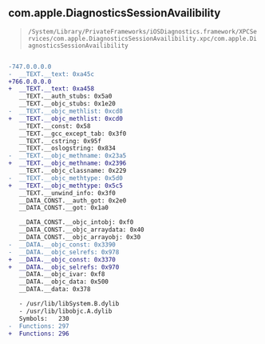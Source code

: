 ## com.apple.DiagnosticsSessionAvailibility

> `/System/Library/PrivateFrameworks/iOSDiagnostics.framework/XPCServices/com.apple.DiagnosticsSessionAvailibility.xpc/com.apple.DiagnosticsSessionAvailibility`

```diff

-747.0.0.0.0
-  __TEXT.__text: 0xa45c
+766.0.0.0.0
+  __TEXT.__text: 0xa458
   __TEXT.__auth_stubs: 0x5a0
   __TEXT.__objc_stubs: 0x1e20
-  __TEXT.__objc_methlist: 0xcd8
+  __TEXT.__objc_methlist: 0xcd0
   __TEXT.__const: 0x58
   __TEXT.__gcc_except_tab: 0x3f0
   __TEXT.__cstring: 0x95f
   __TEXT.__oslogstring: 0x834
-  __TEXT.__objc_methname: 0x23a5
+  __TEXT.__objc_methname: 0x2396
   __TEXT.__objc_classname: 0x229
-  __TEXT.__objc_methtype: 0x5d0
+  __TEXT.__objc_methtype: 0x5c5
   __TEXT.__unwind_info: 0x3f0
   __DATA_CONST.__auth_got: 0x2e0
   __DATA_CONST.__got: 0x1a0

   __DATA_CONST.__objc_intobj: 0xf0
   __DATA_CONST.__objc_arraydata: 0x40
   __DATA_CONST.__objc_arrayobj: 0x30
-  __DATA.__objc_const: 0x3390
-  __DATA.__objc_selrefs: 0x978
+  __DATA.__objc_const: 0x3370
+  __DATA.__objc_selrefs: 0x970
   __DATA.__objc_ivar: 0xf8
   __DATA.__objc_data: 0x500
   __DATA.__data: 0x378

   - /usr/lib/libSystem.B.dylib
   - /usr/lib/libobjc.A.dylib
   Symbols:   230
-  Functions: 297
+  Functions: 296
 

```
